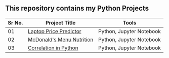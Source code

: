 ## This repository contains my Python Projects

|Sr No.| Project Title | Tools |
|------|---------------|------------|
|01|[Laptop Price Predictor](https://github.com/jatin8570/SQL_Projects/tree/main/Walmart_Sales_Analysis)|Python, Jupyter Notebook|
|02|[McDonald's Menu Nutrition](https://github.com/jatin8570/Python_Projects/tree/main/McDonald_Menu_Nutrition_EDA)|Python, Jupyter Notebook|
|03|[Correlation in Python](https://github.com/jatin8570/SQL_Projects/tree/main/Walmart_Sales_Analysis)|Python, Jupyter Notebook|

<!--|01|[Business Insights 360](https://github.com/abhijeetk597/bi-dashboards/tree/main/Business-Insights-360)|Power BI|-->
